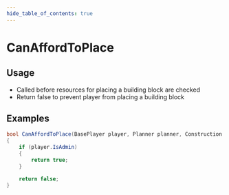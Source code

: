 ```yaml
---
hide_table_of_contents: true
---
```


# CanAffordToPlace

## Usage

* Called before resources for placing a building block are checked
* Return false to prevent player from placing a building block

## Examples

```csharp title="Allow unlimited building for admin"
bool CanAffordToPlace(BasePlayer player, Planner planner, Construction contruction)
{
    if (player.IsAdmin)
    {
        return true;
    }

    return false;
}
```
